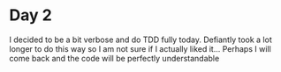 # Day 2

I decided to be a bit verbose and do TDD fully today. Defiantly took a lot longer to do this way so I am not sure if I actually liked it... Perhaps I will come back and the code will be perfectly understandable
